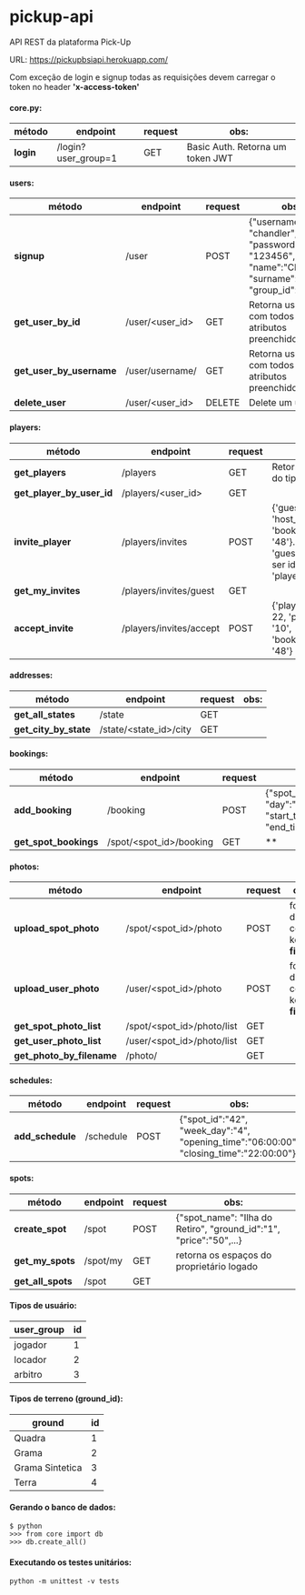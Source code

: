 # pickup-api
API REST da plataforma Pick-Up

URL: https://pickupbsiapi.herokuapp.com/

Com exceção de login e signup todas as requisições devem carregar o token no header **'x-access-token'**

#### core.py:
método | endpoint | request | obs:
------------ | ------------- | ------------- | -------------
**login** | /login?user_group=1 | GET | Basic Auth. Retorna um token JWT

#### users:
método | endpoint | request | obs:
------------ | ------------- | ------------- | -------------
**signup** | /user | POST | {"username": "chandler", "password": "123456", "name":"Chandler", "surname":"Bing", "group_id":"1"}
**get_user_by_id** | /user/<user_id> | GET | Retorna usuário com todos os atributos preenchidos.
**get_user_by_username** | /user/username/<username> | GET | Retorna usuário com todos os atributos preenchidos.
**delete_user** | /user/<user_id> | DELETE | Delete um usuário

#### players:
método | endpoint | request | obs:
------------ | ------------- | ------------- | -------------
**get_players** | /players | GET | Retorna usuários do tipo jogador.
**get_player_by_user_id** | /players/<user_id> | GET |
**invite_player** | /players/invites | POST | {'guest_id': '10', 'host_id': '87', 'booking_id': '48'}. 'host_id' e 'guest_id' devem ser ids de 'player'.
**get_my_invites** | /players/invites/guest | GET |
**accept_invite** | /players/invites/accept | POST | {'playerinvite_id': 22, 'player_id': '10', 'booking_id': '48'}

#### addresses:
método | endpoint | request | obs:
------------ | ------------- | ------------- | -------------
**get_all_states** | /state | GET | 
**get_city_by_state** | /state/<state_id>/city | GET |

#### bookings:
método | endpoint | request | obs:
------------ | ------------- | ------------- | -------------
**add_booking** | /booking | POST | {"spot_id":"42" "day":"01/01/2020", "start_time":"20:00:00", "end_time":"21:00:00"}
**get_spot_bookings** | /spot/<spot_id>/booking | GET | **

#### photos:
método | endpoint | request | obs:
------------ | ------------- | ------------- | -------------
**upload_spot_photo** | /spot/<spot_id>/photo | POST | form-data com key **file**
**upload_user_photo** | /user/<spot_id>/photo | POST | form-data com key **file**
**get_spot_photo_list** | /spot/<spot_id>/photo/list | GET |
**get_user_photo_list** | /user/<spot_id>/photo/list | GET |
**get_photo_by_filename** | /photo/<filename> | GET |

#### schedules:
método | endpoint | request | obs:
------------ | ------------- | ------------- | -------------
**add_schedule** | /schedule | POST | {"spot_id":"42", "week_day":"4", "opening_time":"06:00:00", "closing_time":"22:00:00"}

#### spots:
método | endpoint | request | obs:
------------ | ------------- | ------------- | -------------
**create_spot** | /spot | POST | {"spot_name": "Ilha do Retiro", "ground_id":"1", "price":"50",...}
**get_my_spots** | /spot/my | GET | retorna os espaços do proprietário logado
**get_all_spots** | /spot | GET |


#### Tipos de usuário:
user_group | id |
------------ | ------------- |
jogador | 1
locador | 2
arbitro | 3

#### Tipos de terreno (ground_id):
ground | id |
------------ | ------------- |
Quadra | 1
Grama | 2
Grama Sintetica | 3
Terra | 4


#### Gerando o banco de dados:

```
$ python
>>> from core import db
>>> db.create_all()
```

#### Executando os testes unitários:

```
python -m unittest -v tests
```
